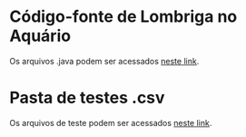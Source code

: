 # Código-fonte de Lombriga no Aquário
Os arquivos .java podem ser acessados [neste link](src/mc322/lab04).

# Pasta de testes .csv
Os arquivos de teste podem ser acessados [neste link](testes).